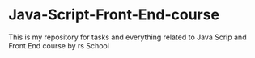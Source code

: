 # Java-Script-Front-End-course
This is my repository for tasks and everything related to Java Scrip and Front End course by rs School
